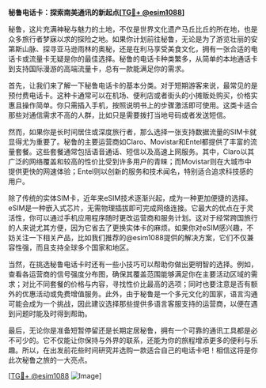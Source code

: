 **秘鲁电话卡：探索南美通讯的新起点[[TG💪+ @esim1088](https://t.me/s/esim1088)]**

秘鲁，这片充满神秘与魅力的土地，不仅是世界文化遗产马丘比丘的所在地，也是众多旅行者梦寐以求的探险之地。如果你计划前往秘鲁，无论是为了游览壮丽的安第斯山脉、探寻亚马逊雨林的奥秘，还是在利马享受美食文化，拥有一张合适的电话卡或流量卡无疑是你的最佳选择。秘鲁的电话卡种类繁多，从简单的本地通话卡到支持国际漫游的高端流量卡，总有一款能满足你的需求。

首先，让我们来了解一下秘鲁电话卡的基本分类。对于短期游客来说，最常见的是预付费电话卡。这种卡通常可以在机场、便利店或者街头的小摊贩处购买，价格实惠且操作简单。你只需插入手机，按照说明书上的步骤激活即可使用。这类卡适合那些对通信需求不高的人群，比如只是需要拨打当地号码或者发送短信。

然而，如果你是长时间居住或深度旅行者，那么选择一张支持数据流量的SIM卡就显得尤为重要了。秘鲁的主要运营商如Claro、Movistar和Entel都提供了丰富的流量套餐。这些套餐通常包括语音通话、短信以及高速上网服务。其中，Claro以其广泛的网络覆盖和较高的性价比受到许多用户的青睐；而Movistar则在大城市中提供更快的网速体验；Entel则以创新的服务和技术闻名，特别适合追求科技感的用户。

除了传统的实体SIM卡，近年来eSIM技术逐渐兴起，成为一种更加便捷的选择。eSIM是一种嵌入式芯片，无需物理插拔即可完成网络连接。它最大的优点在于灵活性，你可以通过手机应用程序随时更改运营商和服务计划。这对于经常跨国旅行的人来说尤其方便，因为它省去了更换实体卡的麻烦。如果你对eSIM感兴趣，不妨关注一下相关产品，比如我们推荐的@esim1088提供的解决方案，它们不仅兼容性强，而且支持全球多个国家和地区。

当然，在挑选秘鲁电话卡时还有一些小技巧可以帮助你做出更明智的选择。例如，查看各运营商的信号强度分布图，确保其覆盖范围能够满足你在主要活动区域的需求；对比不同套餐的价格与内容，寻找性价比最高的选项；同时也要注意是否有额外的优惠活动或免费增值服务。此外，由于秘鲁是一个多元文化的国家，语言沟通可能会成为一个挑战，因此建议选择那些提供多语言客服支持的运营商，以便在遇到问题时能及时得到帮助。

最后，无论你是准备短暂停留还是长期定居秘鲁，拥有一个可靠的通讯工具都是必不可少的。它不仅能让你保持与外界的联系，还能为你的旅程增添更多的便利与乐趣。所以，在出发前花些时间研究并选购一款适合自己的电话卡吧！相信这将是你此次秘鲁之旅的一大亮点。

[[TG💪+ @esim1088](https://t.me/s/esim1088) ![Image](https://i.postimg.cc/4NQfJmqS/Snipaste-2025-05-13-00-14-12.png)]